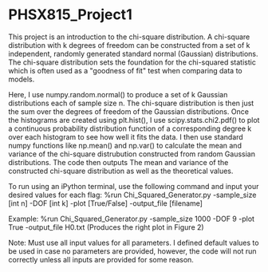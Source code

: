 # PHSX815_Project1

This project is an introduction to the chi-square distribution. A chi-square distribution with k degrees of freedom can be constructed from a set of k independent, randomly generated standard normal (Gaussian) distributions. The chi-square distribution sets the foundation for the chi-squared statistic which is often used as a "goodness of fit" test when comparing data to models. 

Here, I use numpy.random.normal() to produce a set of k Gaussian distributions each of sample size n. The chi-square distribution is then just the sum over the degrees of freedom of the Gaussian distributions. Once the histograms are created using plt.hist(), I use scipy.stats.chi2.pdf() to plot a continuous probability distribution function of a corresponding degree k over each histogram to see how well it fits the data. I then use standard numpy functions like np.mean() and np.var() to calculate the mean and variance of the chi-square distrubution constructed from random Gaussian distributions. The code then outputs The mean and variance of the constructed chi-square distribution as well as the theoretical values.

To run using an iPython terminal, use the following command and input your desired values for each flag:
%run Chi_Squared_Generator.py -sample_size [int n] -DOF [int k] -plot [True/False] -output_file [filename]

Example: %run Chi_Squared_Generator.py -sample_size 1000 -DOF 9 -plot True -output_file H0.txt (Produces the right plot in Figure 2)

Note: Must use all input values for all parameters. I defined default values to be used in case no parameters are provided, however, the code will not run correctly unless all inputs are provided for some reason.
